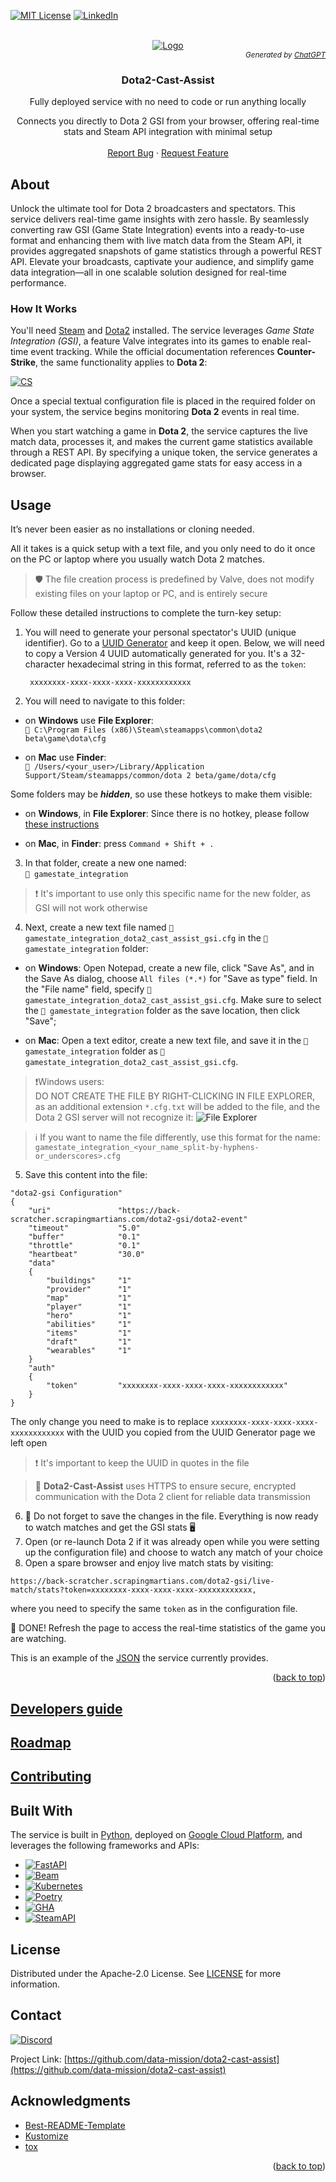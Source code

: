 [![MIT License][license-shield]][license-url]
[![LinkedIn][linkedin-shield]][linkedin-url]


<!-- PROJECT LOGO -->
<br />
<div align="center">
  <a href="https://github.com/data-mission/dota2-cast-assist">
    <img src="images/logo.png" alt="Logo">
  </a>
  <div style="text-align: right;">
    <sub><i>Generated by <a href="https://chatgpt.com/"target="_blank">ChatGPT</a></i></sub>
  </div>

  <h3 align="center">Dota2-Cast-Assist</h3>

  <p align="center">
    Fully deployed service with no need to code or run anything locally
  <p align="center">
    Connects you directly to Dota 2 GSI from your browser, offering real-time stats and Steam API integration with minimal setup
    <br />
    <br />
    <a href="https://github.com/data-mission/dota2-cast-assist/issues/new?labels=bug&template=bug-report.md">Report Bug</a>
    ·
    <a href="https://github.com/data-mission/dota2-cast-assist/issues/new?labels=enhancement&template=feature-request.md">Request Feature</a>
  </p>
</div>


## About

Unlock the ultimate tool for Dota 2 broadcasters and spectators. This 
service delivers real-time game insights with zero hassle. By seamlessly 
converting raw GSI (Game State Integration) events into a ready-to-use 
format and enhancing them with live match data from the Steam API, it 
provides aggregated snapshots of game statistics through a powerful REST API. 
Elevate your broadcasts, captivate your audience, and simplify game data 
integration—all in one scalable solution designed for real-time performance.

### How It Works
You'll need [Steam](https://store.steampowered.com/) 
and [Dota2](https://store.steampowered.com/app/570/Dota_2/) installed. The 
service leverages *Game State Integration (GSI)*, a feature Valve integrates 
into its games to enable real-time event tracking. While the official 
documentation references **Counter-Strike**, the same functionality applies to 
**Dota 2**: 

[![CS][cs]][cs-url]

Once a special textual configuration file 
is placed in the required folder on your system, the service begins 
monitoring **Dota 2** events in real time.

When you start watching a game in **Dota 2**, the service captures the live 
match data, processes it, and makes the current game statistics available 
through a REST API. By specifying a unique token, the service generates a 
dedicated page displaying aggregated game stats for easy access in a browser.

## Usage
It’s never been easier as no installations or cloning needed.

All it takes is a quick setup with a text file, and you only need to do it 
once on the PC or laptop where you usually watch Dota 2 matches.

> 🛡 The file creation process is predefined by Valve, does not modify existing 
> files on your laptop or PC, and is entirely secure

Follow these detailed instructions to complete the turn-key setup:

1. You will need to generate your personal spectator's UUID (unique identifier).
Go to a [UUID Generator](https://www.uuidgenerator.net/version4) and keep it 
   open. Below, we will need to copy a Version 4 UUID automatically 
   generated for you. It's a 32-character hexadecimal string in this format, 
   referred to as the `token`:
   ```text
    xxxxxxxx-xxxx-xxxx-xxxx-xxxxxxxxxxxx
    ```

2. You will need to navigate to this folder:
- on **Windows** use **File Explorer**:  
  `📁 C:\Program Files (x86)\Steam\steamapps\common\dota2 beta\game\dota\cfg`


- on **Mac** use **Finder**:  
  `📁 /Users/<your_user>/Library/Application 
Support/Steam/steamapps/common/dota 2 beta/game/dota/cfg`

Some folders may be _**hidden**_, so use these hotkeys to make them visible:
- on **Windows**, in **File Explorer**: Since there is no hotkey, please 
  follow [these instructions](https://support.microsoft.com/en-us/windows/show-hidden-files-0320fe58-0117-fd59-6851-9b7f9840fdb2)


- on **Mac**, in **Finder**: press `Command + Shift + .`

3. In that folder, create a new one named:  
`📁 gamestate_integration`
> ❗ It's important to use only this specific name for the new folder, as GSI 
> will not work otherwise

4. Next, create a new text file named 
`📄 gamestate_integration_dota2_cast_assist_gsi.cfg` in the `📁 gamestate_integration` folder:
- on **Windows**: Open Notepad, create a new file, click "Save As", and in the 
   Save As dialog, choose `All files (*.*)` for "Save as type" field. In the 
  "File name" field, specify `📄 gamestate_integration_dota2_cast_assist_gsi.cfg`. 
  Make sure to select the `📁 gamestate_integration` folder as the save 
  location, 
  then click "Save";


- on **Mac**: Open a text editor, create a new text file, and save it in the 
  `📁 gamestate_integration` folder as `📄 gamestate_integration_dota2_cast_assist_gsi.cfg`.

> ❗Windows users:  
> DO NOT CREATE THE FILE BY RIGHT-CLICKING IN FILE EXPLORER, 
> as an additional extension `*.cfg.txt` will be added to the file, and the 
> Dota 2 GSI server will not recognize it:
> <a>
    <img src="images/win_file_explorer_dont_create_using_right_click.png" alt="File Explorer">
  </a>

> ℹ️  If you want to name the file differently, use this format for the name: 
   `gamestate_integration_<your_name_split-by-hyphens-or_underscores>.cfg`

5. Save this content into the file:
```text
"dota2-gsi Configuration"
{
    "uri"               "https://back-scratcher.scrapingmartians.com/dota2-gsi/dota2-event"
    "timeout"           "5.0"
    "buffer"            "0.1"
    "throttle"          "0.1"
    "heartbeat"         "30.0"
    "data"
    {
        "buildings"     "1"
        "provider"      "1"
        "map"           "1"
        "player"        "1"
        "hero"          "1"
        "abilities"     "1"
        "items"         "1"
        "draft"         "1"
        "wearables"     "1"
    }
    "auth"
    {
        "token"         "xxxxxxxx-xxxx-xxxx-xxxx-xxxxxxxxxxxx"
    }
}
```
The only change you need to make is to replace
`xxxxxxxx-xxxx-xxxx-xxxx-xxxxxxxxxxxx` with the UUID you copied from the 
UUID Generator page we left open
> ❗ It's important to keep the UUID in quotes in the file

> 🔐 **Dota2-Cast-Assist** uses HTTPS to ensure secure, encrypted communication 
> with the Dota 2 client for reliable data transmission

6. 💾 Do not forget to save the changes in the file. Everything 
   is now ready to watch matches and get the GSI stats 🖥️
7. Open (or re-launch Dota 2 if it was already open while you were setting 
   up the configuration file) and choose to watch any match of your choice
8. Open a spare browser and enjoy live match stats by visiting:
```text
https://back-scratcher.scrapingmartians.com/dota2-gsi/live-match/stats?token=xxxxxxxx-xxxx-xxxx-xxxx-xxxxxxxxxxxx,
```
where you need to specify the same `token` as in the configuration file.

🎉 DONE! Refresh the page to access the real-time statistics of the game you 
are watching.

This is an example of the [JSON](./app/templates/example_stats.json) the service currently provides.

<p align="right">(<a href="#readme-top">back to top</a>)</p>


## [Developers guide](DEVELOPERS.md)

## [Roadmap](ROADMAP.md)

## [Contributing](CONTRIBUTING.md)


## Built With

The service is built in [Python](https://www.python.org/), deployed on 
[Google Cloud Platform](https://cloud.google.com/), and 
leverages the following frameworks and APIs:

* [![FastAPI][fastapi]][fastapi-url]
* [![Beam][beam]][beam-url]
* [![Kubernetes][k8s]][k8s-url]
* [![Poetry][poetry]][poetry-url]
* [![GHA][gha]][gha-url]
* [![SteamAPI][steamapi]][steamapi-url]



<!-- LICENSE -->
## License

Distributed under the Apache-2.0 License. See [LICENSE](LICENSE) for more 
information.


<!-- CONTACT -->
## Contact

[![Discord][discord]][discord-url]

Project Link: [https://github.com/data-mission/dota2-cast-assist](https://github.com/data-mission/dota2-cast-assist)


<!-- ACKNOWLEDGMENTS -->
## Acknowledgments

* [Best-README-Template](https://github.com/othneildrew/Best-README-Template)
* [Kustomize](https://kustomize.io/)
* [tox](https://tox.wiki/)

<p align="right">(<a href="#readme-top">back to top</a>)</p>



<!-- MARKDOWN LINKS & IMAGES -->
<!-- https://www.markdownguide.org/basic-syntax/#reference-style-links -->
[license-shield]: https://img.shields.io/github/license/data-mission/dota2-cast-assist.svg?style=for-the-badge
[license-url]: https://github.com/data-mission/dota2-cast-assist/blob/main/LICENSE

[linkedin-shield]: https://img.shields.io/badge/-LinkedIn-blue.svg?style=for-the-badge&logo=linkedin&colorB=blue
[linkedin-url]: https://www.linkedin.com/in/ryzhkovvlad

[fastapi]: https://img.shields.io/badge/FastAPI-009688?style=for-the-badge&logo=fastapi&logoColor=white
[fastapi-url]: https://fastapi.tiangolo.com/

[beam]: https://img.shields.io/badge/Apache%20Beam-FFA500?style=for-the-badge&logo=apache&logoColor=FFD700
[beam-url]: https://beam.apache.org/

[k8s]: https://img.shields.io/badge/Kubernetes-326CE5?style=for-the-badge&logo=kubernetes&logoColor=white
[k8s-url]: https://kubernetes.io/

[poetry]: https://img.shields.io/badge/Poetry-60A5FA?style=for-the-badge&logo=poetry&logoColor=white
[poetry-url]: https://python-poetry.org/

[gha]: https://img.shields.io/badge/GitHub%20Actions-2A2A2A?style=for-the-badge&logo=githubactions&logoColor=white
[gha-url]: https://github.com/features/actions

[gcloud]: https://img.shields.io/badge/Google%20Cloud-4285F4?style=for-the-badge&logo=googlecloud&logoColor=white
[gcloud-url]: https://console.cloud.google.com/

[python]: https://img.shields.io/badge/Python-3776AB?style=for-the-badge&logo=python&logoColor=white
[python-url]: https://www.python.org/

[steamapi]: https://img.shields.io/badge/Steam%20API-294172?style=for-the-badge&logo=steam&logoColor=white
[steamapi-url]: https://steamcommunity.com/dev/apikey

[cs]: https://img.shields.io/badge/Counter--Strike%20GSI-000000?style=for-the-badge&logo=counter-strike&logoColor=white
[cs-url]: https://developer.valvesoftware.com/wiki/Counter-Strike:_Global_Offensive_Game_State_Integration

[discord]: https://img.shields.io/badge/Discord-5865F2?style=for-the-badge&logo=discord&logoColor=white
[discord-url]: https://discord.gg/9xCccyGF

